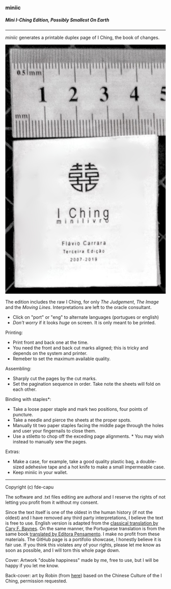 ### miniic
##### Mini I-Ching Edition, Possibly Smallest On Earth
---
*miniic* generates a printable duplex page of I Ching, the book of changes.

![size in mm](miniic.jpg)

The edition includes the raw I Ching, for only _The Judgement_, _The Image_ and the _Moving Lines_. Interpretations are left to the oracle consultant.

- Click on "port" or "eng" to alternate languages (portugues or english)
- *Don't worry* if it looks _huge_ on screen. It is only meant to be printed.

Printing:

- Print front and back one at the time.
- You need the front and back cut marks aligned; this is tricky and depends on the system and printer.
- Remeber to set the maximum available quality.

Assembling:

- Sharply cut the pages by the cut marks.
- Set the pagination sequence in order. Take note the sheets will fold on each other.

Binding with staples\*:
- Take a loose paper staple and mark two positions, four points of puncture.
- Take a needle and pierce the sheets at the proper spots.
- Manually tit two paper staples facing the middle page through the holes and user your fingernails to close them.
- Use a stiletto to chop off the exceding page alignments.
\* You may wish instead to manually sew the pages.

Extras:

- Make a case, for example, take a good quality plastic bag, a double-sized adehesive tape and a hot knife to make a small impermeable case.
- Keep miniic in your wallet.

---

Copyright (c) fde-capu

The software and .txt files editing are authoral and I reserve the rights of not letting you profit from it without my consent.

Since the text itself is one of the oldest in the human history (if not the oldest) and I have removed any third party interpretations, I believe the text is free to use. English version is adapted from the [classical translation by Cary F. Baynes](https://press.princeton.edu/books/hardcover/9780691097503/the-i-ching-or-book-of-changes). On the same manner, the Portuguese translation is from the same book [translated by Editora Pensamento](https://www.grupopensamento.com.br/produto/i-ching-o-livro-das-mutacoes-4866). I make no profit from these materials. The GitHub page is a portifolio showcase, I honestly believe it is fair use. If you think this violates any of your rights, please let me know as soon as possible, and I will torn this whole page down.

Cover: Artwork "double happiness" made by me, free to use, but I will be happy if you let me know.

Back-cover: art by Robin (from [here](https://adtudo.wordpress.com/2008/04/03/)) based on the Chinese Culture of the I Ching, permission requested.
